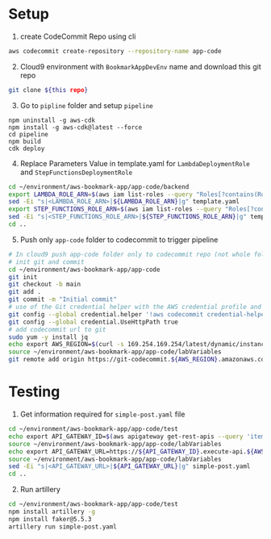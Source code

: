 # Setup
1. create CodeCommit Repo using cli
```bash
aws codecommit create-repository --repository-name app-code
```

2. Cloud9 environment with `BookmarkAppDevEnv` name and download this git repo
```bash
git clone ${this repo}
```

3. Go to `pipline` folder and setup `pipeline`
```
npm uninstall -g aws-cdk
npm install -g aws-cdk@latest --force
cd pipeline
npm build
cdk deploy
```

4. Replace Parameters Value in template.yaml for `LambdaDeploymentRole` and `StepFunctionsDeploymentRole`
```bash
cd ~/environment/aws-bookmark-app/app-code/backend
export LAMBDA_ROLE_ARN=$(aws iam list-roles --query "Roles[?contains(RoleName, 'LambdaDeployment')].Arn" --output text)
sed -Ei "s|<LAMBDA_ROLE_ARN>|${LAMBDA_ROLE_ARN}|g" template.yaml
export STEP_FUNCTIONS_ROLE_ARN=$(aws iam list-roles --query "Roles[?contains(RoleName, 'StateMachine')].Arn" --output text)
sed -Ei "s|<STEP_FUNCTIONS_ROLE_ARN>|${STEP_FUNCTIONS_ROLE_ARN}|g" template.yaml 
cd ..
```

5. Push only `app-code` folder to codecommit to trigger pipeline
```bash
# In cloud9 push app-code folder only to codecommit repo (not whole folder)
# init git and commit
cd ~/environment/aws-bookmark-app/app-code
git init
git checkout -b main
git add .
git commit -m "Initial commit"
# use of the Git credential helper with the AWS credential profile and enable the Git credential helper to send the path to repositories
git config --global credential.helper '!aws codecommit credential-helper $@'
git config --global credential.UseHttpPath true
# add codecommit url to git
sudo yum -y install jq
echo export AWS_REGION=$(curl -s 169.254.169.254/latest/dynamic/instance-identity/document | jq -r '.region') >> ~/environment/aws-bookmark-app/app-code/labVariables
source ~/environment/aws-bookmark-app/app-code/labVariables
git remote add origin https://git-codecommit.${AWS_REGION}.amazonaws.com/v1/repos/app-code
```

# Testing
1. Get information required for `simple-post.yaml` file
```bash
cd ~/environment/aws-bookmark-app/app-code/test
echo export API_GATEWAY_ID=$(aws apigateway get-rest-apis --query 'items[?name==`Bookmark App`].id' --output text) >> ~/environment/aws-bookmark-app/app-code/labVariables
source ~/environment/aws-bookmark-app/app-code/labVariables
echo export API_GATEWAY_URL=https://${API_GATEWAY_ID}.execute-api.${AWS_REGION}.amazonaws.com/dev >> ~/environment/aws-bookmark-app/app-code/labVariables
source ~/environment/aws-bookmark-app/app-code/labVariables
sed -Ei "s|<API_GATEWAY_URL>|${API_GATEWAY_URL}|g" simple-post.yaml
cd ..
```

2. Run artillery
```bash
cd ~/environment/aws-bookmark-app/app-code/test
npm install artillery -g
npm install faker@5.5.3
artillery run simple-post.yaml
```